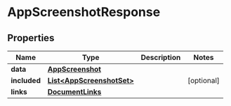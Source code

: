 

# AppScreenshotResponse


## Properties

| Name | Type | Description | Notes |
|------------ | ------------- | ------------- | -------------|
|**data** | [**AppScreenshot**](AppScreenshot.md) |  |  |
|**included** | [**List&lt;AppScreenshotSet&gt;**](AppScreenshotSet.md) |  |  [optional] |
|**links** | [**DocumentLinks**](DocumentLinks.md) |  |  |



